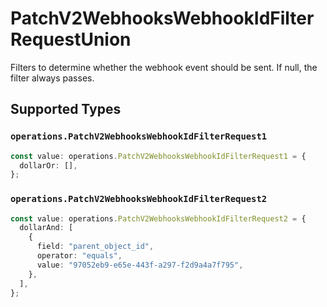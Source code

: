 # PatchV2WebhooksWebhookIdFilterRequestUnion

Filters to determine whether the webhook event should be sent. If null, the filter always passes.


## Supported Types

### `operations.PatchV2WebhooksWebhookIdFilterRequest1`

```typescript
const value: operations.PatchV2WebhooksWebhookIdFilterRequest1 = {
  dollarOr: [],
};
```

### `operations.PatchV2WebhooksWebhookIdFilterRequest2`

```typescript
const value: operations.PatchV2WebhooksWebhookIdFilterRequest2 = {
  dollarAnd: [
    {
      field: "parent_object_id",
      operator: "equals",
      value: "97052eb9-e65e-443f-a297-f2d9a4a7f795",
    },
  ],
};
```

